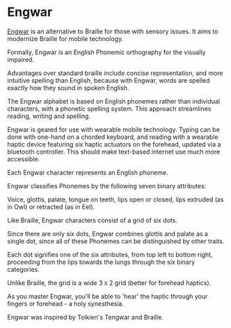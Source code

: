 # Engwar
[Engwar](https://docs.google.com/spreadsheets/d/15yjJrg3t_tzWRxJy2wVlp7rjslmJzF0DUdi5D7wNzCE/edit#gid=0) is an alternative to Braille for those with sensory issues.  It aims to modernize Braille for mobile technology.

Formally, Engwar is an English Phonemic orthography for the visually impaired.

Advantages over standard braille include concise representation, and more intuitive spelling than English, because with Engwar, words are spelled exactly how they sound in spoken English.

The Engwar alphabet is based on English phonemes rather than individual characters, with a phonetic spelling system. This approach streamlines reading, writing and spelling.

Engwar is geared for use with wearable mobile technology. Typing can be done with one-hand on a chorded keyboard, and reading with a wearable haptic device featuring six haptic actuators on the forehead, updated via a bluetooth controller.  This should make text-based internet use much more accessible. 

Each Engwar character represents an English phoneme.

Engwar classifies Phonemes by the following seven binary attributes:

Voice, glottis, palate, tongue on teeth, lips open or closed, lips extruded (as in Owl) or retracted (as in Eel).

Like Braille, Engwar characters consist of a grid of six dots. 

Since there are only six dots, Engwar combines glottis and palate as a single dot, since all of these Phonemes can be distinguished by other traits.

Each dot signifies one of the six attributes, from top left to bottom right, proceeding from the lips towards the lungs through the six binary categories. 

Unlike Braille, the grid is a wide 3 x 2 grid (better for forehead haptics).

As you master Engwar, you'll be able to 'hear' the haptic through your fingers or forehead - a holy synesthesia.

Engwar was inspired by Tolkien's Tengwar and Braille.
